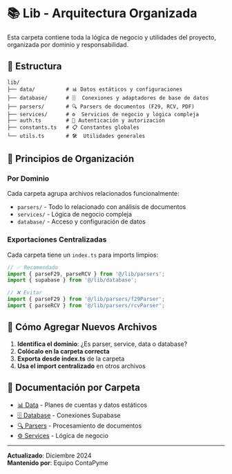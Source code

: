 # 📚 Lib - Arquitectura Organizada

Esta carpeta contiene toda la lógica de negocio y utilidades del proyecto, organizada por dominio y responsabilidad.

## 📁 Estructura

```
lib/
├── data/          # 📊 Datos estáticos y configuraciones
├── database/      # 🗄️  Conexiones y adaptadores de base de datos
├── parsers/       # 🔍 Parsers de documentos (F29, RCV, PDF)
├── services/      # ⚙️  Servicios de negocio y lógica compleja
├── auth.ts        # 🔐 Autenticación y autorización
├── constants.ts   # 📋 Constantes globales
└── utils.ts       # 🛠️  Utilidades generales
```

## 🎯 Principios de Organización

### **Por Dominio**
Cada carpeta agrupa archivos relacionados funcionalmente:
- `parsers/` - Todo lo relacionado con análisis de documentos
- `services/` - Lógica de negocio compleja 
- `database/` - Acceso y configuración de datos

### **Exportaciones Centralizadas**
Cada carpeta tiene un `index.ts` para imports limpios:

```typescript
// ✅ Recomendado
import { parseF29, parseRCV } from '@/lib/parsers';
import { supabase } from '@/lib/database';

// ❌ Evitar
import { parseF29 } from '@/lib/parsers/f29Parser';
import { parseRCV } from '@/lib/parsers/rcvParser';
```

## 🚀 Cómo Agregar Nuevos Archivos

1. **Identifica el dominio**: ¿Es parser, service, data o database?
2. **Colócalo en la carpeta correcta**
3. **Exporta desde index.ts** de la carpeta
4. **Usa el import centralizado** en otros archivos

## 📖 Documentación por Carpeta

- [📊 Data](./data/README.md) - Planes de cuentas y datos estáticos
- [🗄️ Database](./database/README.md) - Conexiones Supabase
- [🔍 Parsers](./parsers/README.md) - Procesamiento de documentos
- [⚙️ Services](./services/README.md) - Lógica de negocio

---

**Actualizado**: Diciembre 2024  
**Mantenido por**: Equipo ContaPyme